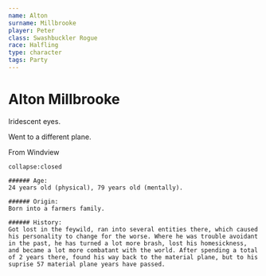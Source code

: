 ```yaml
---
name: Alton
surname: Millbrooke
player: Peter
class: Swashbuckler Rogue
race: Halfling 
type: character
tags: Party
---
```


# Alton Millbrooke

Iridescent eyes.

Went to a different plane.

From Windview

```ad-ooc
collapse:closed

###### Age: 
24 years old (physical), 79 years old (mentally).

###### Origin: 
Born into a farmers family.

###### History: 
Got lost in the feywild, ran into several entities there, which caused his personality to change for the worse. Where he was trouble avoidant in the past, he has turned a lot more brash, lost his homesickness, and became a lot more combatant with the world. After spending a total of 2 years there, found his way back to the material plane, but to his suprise 57 material plane years have passed.

```
